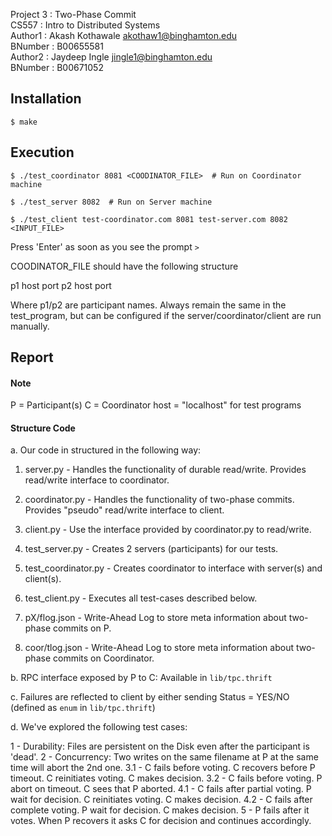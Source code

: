 Project 3   : Two-Phase Commit  
CS557       : Intro to Distributed Systems  
Author1     : Akash Kothawale <akothaw1@binghamton.edu>  
BNumber     : B00655581  
Author2     : Jaydeep Ingle <jingle1@binghamton.edu>  
BNumber     : B00671052  


## Installation

`$ make`

## Execution

`$ ./test_coordinator 8081 <COODINATOR_FILE>  # Run on Coordinator machine`

`$ ./test_server 8082  # Run on Server machine`

`$ ./test_client test-coordinator.com 8081 test-server.com 8082 <INPUT_FILE>`

Press 'Enter' as soon as you see the prompt `>`

COODINATOR_FILE should have the following structure

p1 host port
p2 host port

Where p1/p2 are participant names. 
Always remain the same in the test_program, but can be configured if the
server/coordinator/client are run manually.


## Report

#### Note
P = Participant(s)
C = Coordinator
host = "localhost" for test programs

#### Structure Code

a. Our code in structured in the following way:

1. server.py      - Handles the functionality of durable read/write. Provides read/write interface to coordinator.
2. coordinator.py - Handles the functionality of two-phase commits. Provides "pseudo" read/write interface to client.
3. client.py      - Use the interface provided by coordinator.py to read/write.

4. test_server.py      - Creates 2 servers (participants) for our tests.
5. test_coordinator.py - Creates coordinator to interface with server(s) and client(s).
6. test_client.py      - Executes all test-cases described below.

7. pX/flog.json   - Write-Ahead Log to store meta information about two-phase commits on P.
8. coor/tlog.json - Write-Ahead Log to store meta information about two-phase commits on Coordinator.

b. RPC interface exposed by P to C: Available in `lib/tpc.thrift`

c. Failures are reflected to client by either sending Status = YES/NO (defined as `enum` in `lib/tpc.thrift`)

d. We've explored the following test cases:

1   - Durability: Files are persistent on the Disk even after the participant is 'dead'.
2   - Concurrency: Two writes on the same filename at P at the same time will abort the 2nd one.
3.1 - C fails before voting. C recovers before P timeout. C reinitiates voting. C makes decision.
3.2 - C fails before voting. P abort on timeout. C sees that P aborted.
4.1 - C fails after partial voting. P wait for decision. C reinitiates voting. C makes decision.
4.2 - C fails after complete voting. P wait for decision. C makes decision.
5   - P fails after it votes. When P recovers it asks C for decision and continues accordingly.

